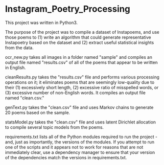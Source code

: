 # Instagram_Poetry_Processing

This project was written in Python3.

The purpose of the project was to compile a dataset of Instapoems, and use those poems to (1) write an algorithm that could generate representative Instapoetry based on the dataset and (2) extract useful statistical insights from the data.

ocr_new.py takes all images in a folder named "sample" and compiles an output file named "results.csv" of all of the poems that appear to be written in English.

cleanResults.py takes the "results.csv" file and performs various processing operations on it; it eliminates poems that are seemingly low-quality due to their (1) excessively short length, (2) excessive ratio of misspelled words, or (3) excessive number of non-English words.  It compiles an output file named "clean.csv."

genText.py takes the "clean.csv" file and uses Markov chains to generate 20 poems based on the sample.

statsModel.py takes the "clean.csv" file and uses latent Dirichlet allocation to compile several topic models from the poems.

requirements.txt lists all of the Python modules required to run the project - and, just as importantly, the versions of the modules.  If you attempt to run one of the scripts and it appears not to work for reasons that are not immediately clear, use a dependency manager to ensure that your version of the dependencies match the versions in requirements.txt.

